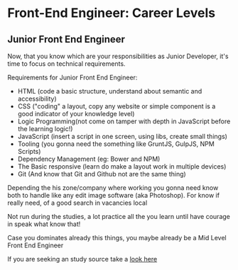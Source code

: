 # Front-End Engineer: Career Levels

## Junior Front End Engineer 

Now, that you know which are your responsibilities as Junior Developer, it's time to focus on technical requirements.

Requirements for Junior Front End Engineer:

* HTML (code a basic structure, understand about semantic and accessibility)
* CSS ("coding" a layout, copy any website or simple component is a good indicator of your knowledge level)
* Logic Programming(not come on tamper with depth in JavaScript before the learning logic!)
* JavaScript (insert a script in one screen, using libs, create small things)
* Tooling (you gonna need the something like GruntJS, GulpJS, NPM Scripts)
* Dependency Management (eg: Bower and NPM)
* The Basic responsive (learn do make a layout work in multiple devices) 
* Git (And know that Git and Github not are the same thing)

Depending the his zone/company where working you gonna need know both to handle like any edit image software (aka Photoshop). For know if really need, of a good search in vacancies local

Not run during the studies, a lot practice all the you learn until have courage in speak what know that!

Case you dominates already this things, you maybe already be a Mid Level Front End Engineer

If you are seeking an study source take a [look here](../study-guides/README.md)
